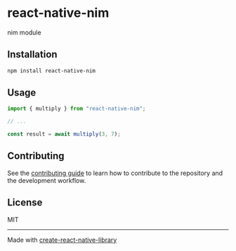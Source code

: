 # react-native-nim
nim module
## Installation

```sh
npm install react-native-nim
```

## Usage

```js
import { multiply } from "react-native-nim";

// ...

const result = await multiply(3, 7);
```

## Contributing

See the [contributing guide](CONTRIBUTING.md) to learn how to contribute to the repository and the development workflow.

## License

MIT

---

Made with [create-react-native-library](https://github.com/callstack/react-native-builder-bob)
